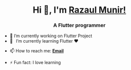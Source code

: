 <h1 align="center"> Hi 👋, I'm <a href="#">Razaul Munir!</a></h1>
<h3 align="center">A Flutter programmer</h3>

<!--
**RazMunir/RazMunir** is a ✨ _special_ ✨ repository because its `README.md` (this file) appears on your GitHub profile.

Here are some ideas to get you started: -->

- 🔭 I’m currently working on Flutter Project
- 🌱 &ensp;I’m currently learning Flutter ❤️
<!-- - 👯 I’m looking to collaborate on ... -->
<!-- - 🤔 I’m looking for help with ... -->
<!-- - 💬 Ask me about ... -->
- 📫 How to reach me: [**Email**][email]
<!-- - 😄 Pronouns: ... -->
- ⚡ Fun fact: I love learning

[email]: mailto:rm.c151010@gmail.com

